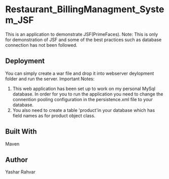 # Restaurant_BillingManagment_System_JSF
This is an application to demonstrate JSF(PrimeFaces).
Note: This is only for demonstration of JSF and some of the best practices such as database connection has not been followed.


## Deployment
You can simply create a war file and drop it into webserver deylopment folder and run the server.
Important Notes: 
1. This web application has been set up to work on my personal MySql database. In order for you to run the application you need to 
   change the connention pooling configuration in the persistence.xml file to your database.
3. You also need to create a table 'product'in your database which has field names as for product object class.
   
## Built With
Maven

## Author
Yashar Rahvar
